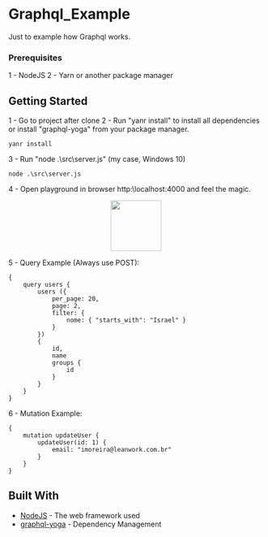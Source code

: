 # Graphql_Example

Just to example how Graphql works.


### Prerequisites

1 - NodeJS
2 - Yarn or another package manager

## Getting Started

1 - Go to project after clone
2 - Run "yanr install" to install all dependencies or install "graphql-yoga" from your package manager.
```
yanr install
```
3 - Run "node .\src\server.js" (my case, Windows 10)
```
node .\src\server.js
```
4 - Open playground in browser http:\\localhost:4000 and feel the magic.

<div style="text-align: center;">
    <img src="https://media1.giphy.com/media/12NUbkX6p4xOO4/giphy.gif" width="100" height="100" />
</div>

5 - Query Example (Always use POST):
```
{
    query users {
        users ({ 
            per_page: 20, 
            page: 2, 
            filter: {
                nome: { "starts_with": "Israel" }
            }
        })
        {
            id,
            name
            groups {
                id
            }
        }
    }
}
```

6 - Mutation Example:
```
{
    mutation updateUser {
        updateUser(id: 1) {
            email: "imoreira@leanwork.com.br" 
        }
    }
}
```

## Built With

* [NodeJS](http://www.dropwizard.io/1.0.2/docs/) - The web framework used
* [graphql-yoga](https://maven.apache.org/) - Dependency Management